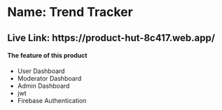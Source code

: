 <h1>Name: Trend Tracker</h1>
<h2>Live Link: https://product-hut-8c417.web.app/</h2>

<h4>The feature of this product</h4>
<ul>
<li>User Dashboard</li>
<li>Moderator Dashboard</li>
<li>Admin Dashboard</li>
<li>jwt</li>
<li>Firebase Authentication</li>
</ul>
